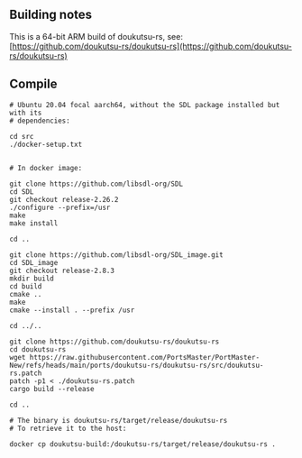 ## Building notes

This is a 64-bit ARM build of doukutsu-rs, see:
 [https://github.com/doukutsu-rs/doukutsu-rs](https://github.com/doukutsu-rs/doukutsu-rs)


## Compile

```
# Ubuntu 20.04 focal aarch64, without the SDL package installed but with its
# dependencies:

cd src
./docker-setup.txt


# In docker image:

git clone https://github.com/libsdl-org/SDL
cd SDL
git checkout release-2.26.2
./configure --prefix=/usr
make
make install

cd ..

git clone https://github.com/libsdl-org/SDL_image.git
cd SDL_image
git checkout release-2.8.3
mkdir build
cd build
cmake ..
make
cmake --install . --prefix /usr

cd ../..

git clone https://github.com/doukutsu-rs/doukutsu-rs
cd doukutsu-rs
wget https://raw.githubusercontent.com/PortsMaster/PortMaster-New/refs/heads/main/ports/doukutsu-rs/doukutsu-rs/src/doukutsu-rs.patch
patch -p1 < ./doukutsu-rs.patch
cargo build --release

cd ..

# The binary is doukutsu-rs/target/release/doukutsu-rs
# To retrieve it to the host:

docker cp doukutsu-build:/doukutsu-rs/target/release/doukutsu-rs .
```
